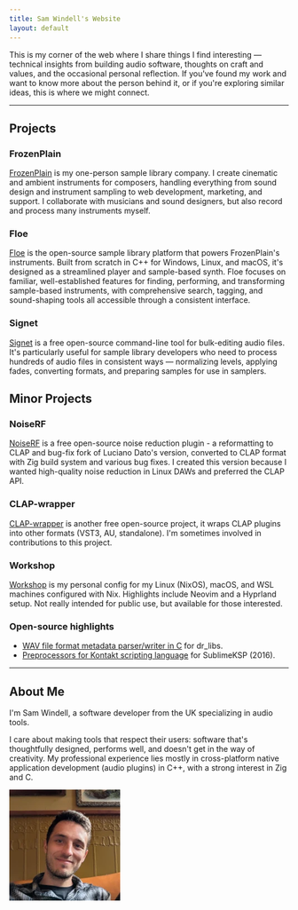 ```yaml
---
title: Sam Windell's Website
layout: default
---
```


This is my corner of the web where I share things I find interesting — technical insights from building audio software, thoughts on craft and values, and the occasional personal reflection. If you've found my work and want to know more about the person behind it, or if you're exploring similar ideas, this is where we might connect.

---

## Projects

### FrozenPlain
[FrozenPlain](https://frozenplain.com) is my one-person sample library company. I create cinematic and ambient instruments for composers, handling everything from sound design and instrument sampling to web development, marketing, and support. I collaborate with musicians and sound designers, but also record and process many instruments myself.

### Floe
[Floe](https://github.com/Floe-Synth/Floe) is the open-source sample library platform that powers FrozenPlain's instruments. Built from scratch in C++ for Windows, Linux, and macOS, it's designed as a streamlined player and sample-based synth. Floe focuses on familiar, well-established features for finding, performing, and transforming sample-based instruments, with comprehensive search, tagging, and sound-shaping tools all accessible through a consistent interface.

### Signet
[Signet](https://github.com/samwindell/signet) is a free open-source command-line tool for bulk-editing audio files. It's particularly useful for sample library developers who need to process hundreds of audio files in consistent ways — normalizing levels, applying fades, converting formats, and preparing samples for use in samplers.

## Minor Projects

### NoiseRF
[NoiseRF](https://github.com/samwindell/NoiseRF) is a free open-source noise reduction plugin - a reformatting to CLAP and bug-fix fork of Luciano Dato's version, converted to CLAP format with Zig build system and various bug fixes. I created this version because I wanted high-quality noise reduction in Linux DAWs and preferred the CLAP API.

### CLAP-wrapper
[CLAP-wrapper](https://github.com/free-audio/clap-wrapper) is another free open-source project, it wraps CLAP plugins into other formats (VST3, AU, standalone). I'm sometimes involved in contributions to this project.

### Workshop
[Workshop](https://github.com/samwindell/workshop) is my personal config for my Linux (NixOS), macOS, and WSL machines configured with Nix. Highlights include Neovim and a Hyprland setup. Not really intended for public use, but available for those interested.

### Open-source highlights
- [WAV file format metadata parser/writer in C](https://github.com/mackron/dr_libs/pull/170) for dr_libs.
- [Preprocessors for Kontakt scripting language](https://github.com/nojanath/SublimeKSP/blob/master/compiler/preprocessor_plugins.py) for SublimeKSP (2016).

---

## About Me

<div class="about-section">
<div class="about-text">
<p>I'm Sam Windell, a software developer from the UK specializing in audio tools.</p>

<p>I care about making tools that respect their users: software that's thoughtfully designed, performs well, and doesn't get in the way of creativity. My professional experience lies mostly in cross-platform native application development (audio plugins) in C++, with a strong interest in Zig and C.</p>
</div>
<img class="avatar" src="/assets/images/me.webp" alt="Sam Windell">
</div>
